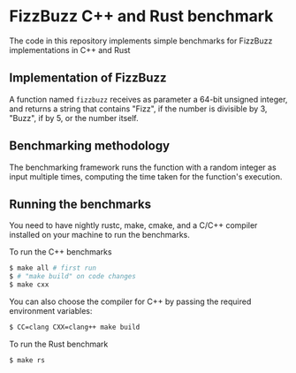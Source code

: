 # FizzBuzz C++ and Rust benchmark

The code in this repository implements simple benchmarks for FizzBuzz implementations in C++ and Rust

## Implementation of FizzBuzz

A function named `fizzbuzz` receives as parameter a 64-bit unsigned integer, and returns a string that contains "Fizz", if the number is divisible by 3, "Buzz", if by 5, or the number itself.

## Benchmarking methodology

The benchmarking framework runs the function with a random integer as input multiple times, computing the time taken for the function's execution.

## Running the benchmarks

You need to have nightly rustc, make, cmake, and a C/C++ compiler installed on your machine to run the benchmarks.

To run the C++ benchmarks

```bash
$ make all # first run
$ # "make build" on code changes
$ make cxx
```

You can also choose the compiler for C++ by passing the required environment variables:

```bash
$ CC=clang CXX=clang++ make build
```

To run the Rust benchmark

```bash
$ make rs
```
